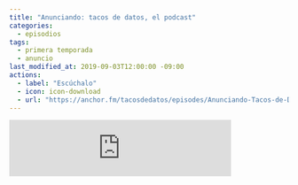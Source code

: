 ```yaml
---
title: "Anunciando: tacos de datos, el podcast"
categories:
  - episodios
tags:
  - primera temporada
  - anuncio
last_modified_at: 2019-09-03T12:00:00 -09:00
actions:
  - label: "Escúchalo"
  - icon: icon-download
  - url: "https://anchor.fm/tacosdedatos/episodes/Anunciando-Tacos-de-Datos--el-podcast-e53gep/a-alpc7n"
---
```


<iframe src="https://anchor.fm/tacosdedatos/embed/episodes/Anunciando-Tacos-de-Datos--el-podcast-e53gep/a-alpc7n" height="102px" width="400px" frameborder="0" scrolling="no"></iframe>
